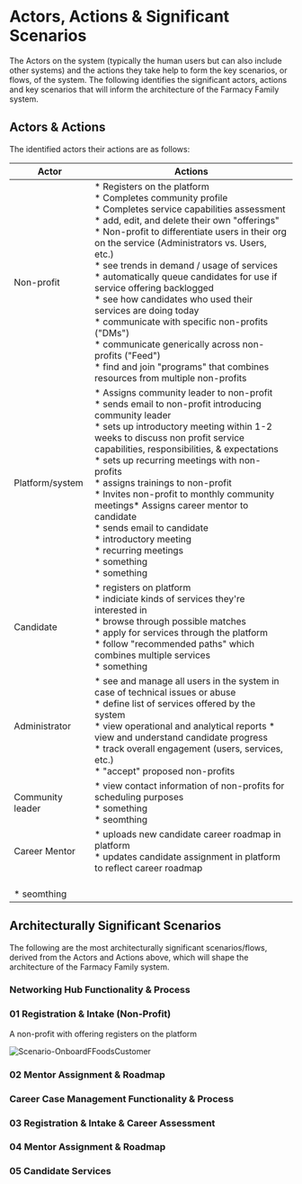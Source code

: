 # Actors, Actions & Significant Scenarios

The Actors on the system (typically the human users but can also include other systems) and the actions they take help to form the key scenarios, or flows, of the system. The following identifies the significant actors, actions and key scenarios that will inform the architecture of the Farmacy Family system.

## Actors & Actions

The identified actors their actions are as follows:

| Actor                  | Actions                                                      |
| ---------------------- | ------------------------------------------------------------ |
| Non-profit  | * Registers on the platform<br />* Completes community profile <br />* Completes service capabilities assessment<br />* add, edit, and delete their own "offerings"<br /> * Non-profit to differentiate users in their org on the service (Administrators vs. Users, etc.)<br />* see trends in demand / usage of services<br />* automatically queue candidates for use if service offering backlogged<br />* see how candidates who used their services are doing today<br />* communicate with specific non-profits ("DMs")<br />* communicate generically across non-profits ("Feed")<br />* find and join "programs" that combines resources from multiple non-profits<br />|
| Platform/system          | * Assigns community leader to non-profit<br />* sends email to non-profit introducing community leader<br />* sets up introductory meeting within 1-2 weeks to discuss non profit service capabilities, responsibilities, & expectations <br />* sets up recurring meetings with non-profits <br />* assigns trainings to non-profit<br />* Invites non-profit to monthly community meetings* Assigns career mentor to candidate<br />* sends email to candidate<br />* introductory meeting <br />* recurring meetings<br />* something<br />* something<br />|
| Candidate       | * registers on platform <br />* indiciate kinds of services they're interested in<br />* browse through possible matches <br />* apply for services through the platform<br />* follow "recommended paths" which combines multiple services<br />* something |
| Administrator              | * see and manage all users in the system in case of technical issues or abuse<br />* define list of services offered by the system<br />* view operational and analytical reports * view and understand candidate progress<br />* track overall engagement (users, services, etc.)<br />* "accept" proposed non-profits<br />|
| Community leader           | * view contact information of non-profits for scheduling purposes<br />* something<br />* seomthing |
| Career Mentor          | * uploads new candidate career roadmap in platform	<br />* updates candidate assignment in platform to reflect career roadmap	
<br />* seomthing |


## Architecturally Significant Scenarios

The following are the most architecturally significant scenarios/flows, derived from the Actors and Actions above, which will shape the architecture of the Farmacy Family system.

### Networking Hub Functionality & Process

### 01  Registration & Intake (Non-Profit)

A non-profit with offering registers on the platform

![Scenario-OnboardFFoodsCustomer](../assets/diagrams/Scenario-OnboardFFoodsCustomer.png)

### 02 Mentor Assignment & Roadmap


### Career Case Management Functionality & Process

### 03 Registration & Intake & Career Assessment	

### 04 Mentor Assignment & Roadmap

### 05 Candidate Services
